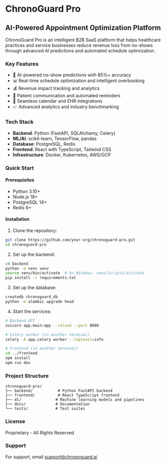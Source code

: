 # ChronoGuard Pro

## AI-Powered Appointment Optimization Platform

ChronoGuard Pro is an intelligent B2B SaaS platform that helps healthcare practices and service businesses reduce revenue loss from no-shows through advanced AI predictions and automated schedule optimization.

### Key Features
- 🤖 AI-powered no-show predictions with 85%+ accuracy
- 📊 Real-time schedule optimization and intelligent overbooking
- 💰 Revenue impact tracking and analytics
- 📱 Patient communication and automated reminders
- 🔄 Seamless calendar and EHR integrations
- 📈 Advanced analytics and industry benchmarking

### Tech Stack
- **Backend**: Python (FastAPI, SQLAlchemy, Celery)
- **ML/AI**: scikit-learn, TensorFlow, pandas
- **Database**: PostgreSQL, Redis
- **Frontend**: React with TypeScript, Tailwind CSS
- **Infrastructure**: Docker, Kubernetes, AWS/GCP

### Quick Start

#### Prerequisites
- Python 3.10+
- Node.js 18+
- PostgreSQL 14+
- Redis 6+

#### Installation

1. Clone the repository:
```bash
git clone https://github.com/your-org/chronoguard-pro.git
cd chronoguard-pro
```

2. Set up the backend:
```bash
cd backend
python -m venv venv
source venv/bin/activate  # On Windows: venv\Scripts\activate
pip install -r requirements.txt
```

3. Set up the database:
```bash
createdb chronoguard_db
python -m alembic upgrade head
```

4. Start the services:
```bash
# Backend API
uvicorn app.main:app --reload --port 8000

# Celery worker (in another terminal)
celery -A app.celery worker --loglevel=info

# Frontend (in another terminal)
cd ../frontend
npm install
npm run dev
```

### Project Structure
```
chronoguard-pro/
├── backend/           # Python FastAPI backend
├── frontend/          # React TypeScript frontend
├── ml/               # Machine learning models and pipelines
├── docs/             # Documentation
└── tests/            # Test suites
```

### License
Proprietary - All Rights Reserved

### Support
For support, email support@chronoguard.ai